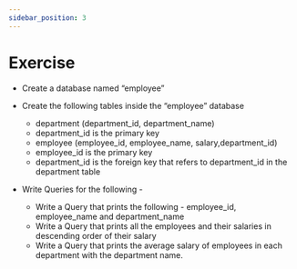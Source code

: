 ```yaml
---
sidebar_position: 3
---
```


# Exercise

- Create a database named “employee”
- Create the following tables inside the “employee” database

  - department (department_id, department_name)
  - department_id is the primary key
  - employee (employee_id, employee_name, salary,department_id)
  - employee_id is the primary key
  - department_id is the foreign key that refers to department_id in the department table

- Write Queries for the following -
  - Write a Query that prints the following - employee_id, employee_name and department_name
  - Write a Query that prints all the employees and their salaries in descending order of their salary
  - Write a Query that prints the average salary of employees in each department with the department name.
